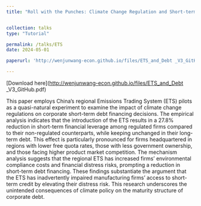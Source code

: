 ```yaml
---
title: "Roll with the Punches: Climate Change Regulation and Short-term Financing"


collection: talks
type: "Tutorial"

permalink: /talks/ETS
date: 2024-05-01

paperurl: 'http://wenjunwang-econ.github.io/files/ETS_and_Debt _V3_GitHub.pdf'

---
```

[Download here](http://wenjunwang-econ.github.io/files/ETS_and_Debt _V3_GitHub.pdf)

This paper employs China’s regional Emissions Trading System (ETS) pilots as a quasi-natural experiment to examine the impact of climate change regulations on
corporate short-term debt financing decisions. The empirical analysis indicates that the introduction of the ETS results in a 27.8% reduction in short-term financial
leverage among regulated firms compared to their non-regulated counterparts, while keeping unchanged in their long-term debt. This effect is particularly pronounced for
firms headquartered in regions with lower free quota rates, those with less government ownership, and those facing higher product market competition. The
mechanism analysis suggests that the regional ETS has increased firms’ environmental compliance costs and financial distress risks, prompting a reduction in short-term debt financing. These findings substantiate the argument that the ETS has inadvertently impaired manufacturing firms’ access to short-term credit by elevating their distress risk. This research underscores the unintended consequences of climate policy on the maturity structure of corporate debt.

